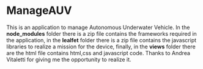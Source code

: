# ManageAUV
This is an application to manage Autonomous Underwater Vehicle.
In the **node_modules** folder there is a zip file contains the frameworks required in the application, in the **lealfet** folder there is a zip file contains the javascript libraries to realize a mission for the device, finally, in the **views** folder there are the html file contains html,css and javascript code.
Thanks to Andrea Vitaletti for giving me the opportunity to realize it.

